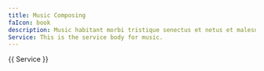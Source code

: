 ```yaml
---
title: Music Composing
faIcon: book
description: Music habitant morbi tristique senectus et netus et malesuada.
Service: This is the service body for music.
---
```


{{ Service }}